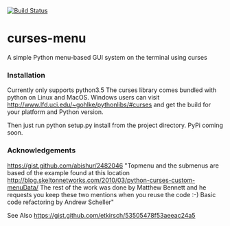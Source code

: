 [![Build Status](https://travis-ci.com/pmbarrett314/curses-menu.svg?token=eWX7zFvhdYRJVxPoXia3&branch=master)](https://travis-ci.com/pmbarrett314/curses-menu)

# curses-menu
A simple Python menu-based GUI system on the terminal using curses

### Installation
Currently only supports python3.5
The curses library comes bundled with python on Linux and MacOS. Windows users can visit http://www.lfd.uci.edu/~gohlke/pythonlibs/#curses and get the build for your platform and Python version.

Then just run python setup.py install from the project directory. PyPi coming soon.


### Acknowledgements
https://gist.github.com/abishur/2482046
"Topmenu and the submenus are based of the example found at this location http://blog.skeltonnetworks.com/2010/03/python-curses-custom-menuData/
The rest of the work was done by Matthew Bennett and he requests you keep these two mentions when you reuse the code :-)
Basic code refactoring by Andrew Scheller"


See Also https://gist.github.com/etkirsch/53505478f53aeeac24a5
